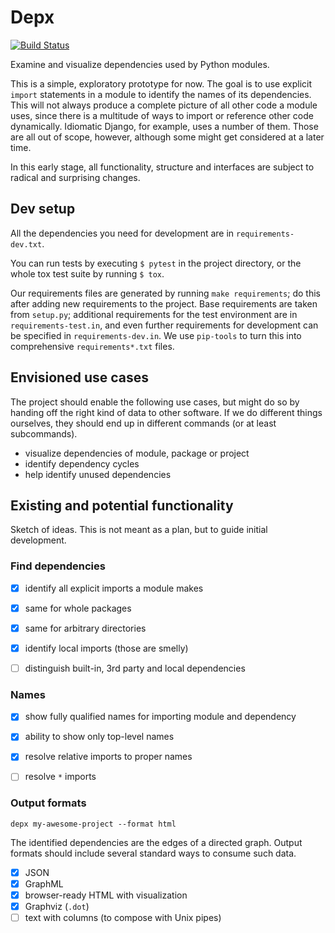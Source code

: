 # Depx

[![Build Status](https://travis-ci.com/Thermondo/depx.svg?token=9ar8wQENH7prXiRzxQ4v&branch=master)](https://travis-ci.com/Thermondo/depx)


Examine and visualize dependencies used by Python modules.

This is a simple, exploratory prototype for now. The goal is to use explicit
`import` statements in a module to identify the names of its dependencies. This
will not always produce a complete picture of all other code a module uses,
since there is a multitude of ways to import or reference other code
dynamically. Idiomatic Django, for example, uses a number of them. Those are
all out of scope, however, although some might get considered at a later time.

In this early stage, all functionality, structure and interfaces are subject to
radical and surprising changes.


## Dev setup

All the dependencies you need for development are in `requirements-dev.txt`.

You can run tests by executing `$ pytest` in the project directory, or the
whole tox test suite by running `$ tox`.

Our requirements files are generated by running `make requirements`; do this
after adding new requirements to the project. Base requirements are taken from
`setup.py`; additional requirements for the test environment are in
`requirements-test.in`, and even further requirements for development can be
specified in `requirements-dev.in`. We use `pip-tools` to turn this into
comprehensive `requirements*.txt` files.


## Envisioned use cases

The project should enable the following use cases, but might do so by handing
off the right kind of data to other software. If we do different things
ourselves, they should end up in different commands (or at least subcommands).

* visualize dependencies of module, package or project
* identify dependency cycles
* help identify unused dependencies


## Existing and potential functionality

Sketch of ideas. This is not meant as a plan, but to guide initial development.

### Find dependencies

- [x] identify all explicit imports a module makes
- [x] same for whole packages
- [x] same for arbitrary directories
- [x] identify local imports (those are smelly)
- [ ] distinguish built-in, 3rd party and local dependencies


### Names

- [x] show fully qualified names for importing module and dependency
- [x] ability to show only top-level names
- [x] resolve relative imports to proper names
- [ ] resolve `*` imports


### Output formats

    depx my-awesome-project --format html

The identified dependencies are the edges of a directed graph. Output formats
should include several standard ways to consume such data.

- [x] JSON
- [x] GraphML
- [x] browser-ready HTML with visualization
- [x] Graphviz (`.dot`)
- [ ] text with columns (to compose with Unix pipes)
